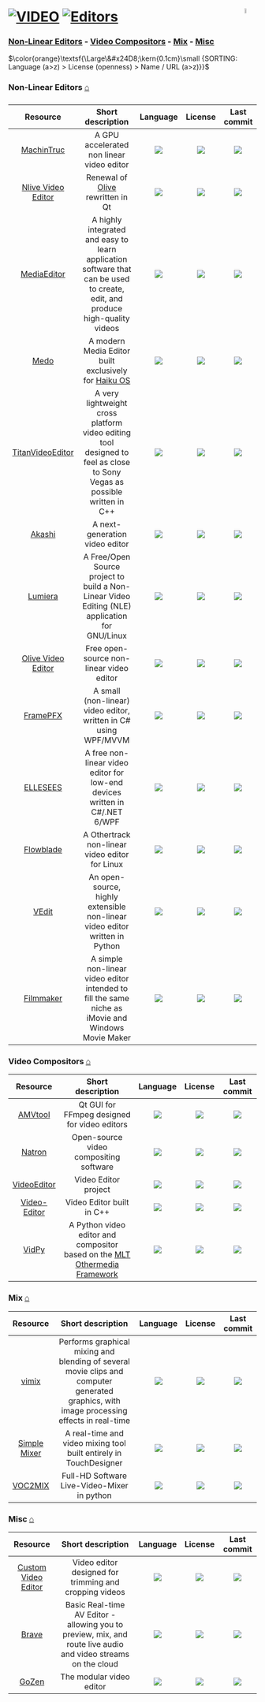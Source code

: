 # [![VIDEO](https://flat.badgen.net/badge/HyMPS/VIDEO/green?scale=1.8)](https://github.com/forart/HyMPS#-1 "VIDEO section") [![Editors](https://flat.badgen.net/badge/HyMPS/Editors/blue?scale=1.8&label=)](https://github.com/forart/HyMPS/blob/main/Video/Editors.md#-- "Editors page") <img align="right" alt="stable" src="https://user-images.githubusercontent.com/171307/210727719-14b940a2-d1dc-4991-b6a4-7add74463ce8.png" width="5%" />

### [Non-Linear Editors](#non-linear-editors-) - [Video Compositors](#video-compositors-) - [Mix](#mix-) - [Misc](#misc-)

$\color{orange}\textsf{\Large\&#x24D8;\kern{0.1cm}\small {SORTING: Language (a>z) > License (openness) > Name / URL (a>z)}}$ 

### Non-Linear Editors [⌂](#--)
|Resource|Short description|Language|License|Last commit|
|:-:|:-:|:-:|:-:|:-:|
|[MachinTruc](https://github.com/hftom/MachinTruc#readme)|A GPU accelerated non linear video editor|[![](https://img.shields.io/github/languages/top/hftom/MachinTruc?color=pink&style=flat-square)](https://github.com/hftom/MachinTruc/graphs/contributors)|[![](https://flat.badgen.net/github/license/hftom/MachinTruc?label=)](https://github.com/hftom/MachinTruc/blob/master/LICENSE)|[![](https://img.shields.io/github/last-commit/hftom/MachinTruc?style=flat-square&label=)](https://github.com/hftom/MachinTruc/graphs/code-frequency)|
|[Nlive Video Editor](https://github.com/orange4glace/nlive#readme)|Renewal of [Olive](https://www.olivevideoeditor.org/) rewritten in Qt|[![](https://img.shields.io/github/languages/top/orange4glace/nlive?color=pink&style=flat-square)](https://github.com/orange4glace/nlive/graphs/contributors)|[![](https://flat.badgen.net/github/license/orange4glace/nlive?label=)](https://github.com/orange4glace/nlive/blob/master/LICENSE)|[![](https://img.shields.io/github/last-commit/orange4glace/nlive?style=flat-square&label=)](https://github.com/orange4glace/nlive/graphs/code-frequency)|
|[MediaEditor](https://github.com/opencodewin/MediaEditor#readme)|A highly integrated and easy to learn application software that can be used to create, edit, and produce high-quality videos|[![](https://img.shields.io/github/languages/top/opencodewin/MediaEditor?color=pink&style=flat-square)](https://github.com/opencodewin/MediaEditor/graphs/contributors)|[![](https://flat.badgen.net/github/license/opencodewin/MediaEditor?label=)](https://github.com/opencodewin/MediaEditor/blob/master/LICENSE)|[![](https://img.shields.io/github/last-commit/opencodewin/MediaEditor?style=flat-square&label=)](https://github.com/opencodewin/MediaEditor/graphs/code-frequency)|
|[Medo](https://github.com/smallstepforman/Medo#readme)|A modern Media Editor built exclusively for [Haiku OS](https://www.haiku-os.org/)|[![](https://img.shields.io/github/languages/top/smallstepforman/Medo?color=pink&style=flat-square)](https://github.com/smallstepforman/Medo/graphs/contributors)|[![](https://flat.badgen.net/github/license/smallstepforman/Medo?label=)](https://github.com/smallstepforman/Medo/blob/main/LICENSE)|[![](https://img.shields.io/github/last-commit/smallstepforman/Medo?style=flat-square&label=)](https://github.com/smallstepforman/Medo/graphs/code-frequency)|
|[TitanVideoEditor](https://github.com/Dominicentek/TitanVideoEditor#readme)|A very lightweight cross platform video editing tool designed to feel as close to Sony Vegas as possible written in C++|[![](https://img.shields.io/github/languages/top/Dominicentek/TitanVideoEditor?color=pink&style=flat-square)](https://github.com/Dominicentek/TitanVideoEditor/graphs/contributors)|[![](https://flat.badgen.net/github/license/Dominicentek/TitanVideoEditor?label=)](https://github.com/Dominicentek/TitanVideoEditor/blob/main/LICENSE.txt)|[![](https://img.shields.io/github/last-commit/Dominicentek/TitanVideoEditor/main?style=flat-square&label=)](https://github.com/Dominicentek/TitanVideoEditor/graphs/code-frequency)|
|[Akashi](https://github.com/akashi-org/akashi#readme)|A next-generation video editor|[![](https://img.shields.io/github/languages/top/akashi-org/akashi?color=pink&style=flat-square)](https://github.com/akashi-org/akashi/graphs/contributors)|[![](https://flat.badgen.net/badge/license/Other/blue?label=)](https://github.com/akashi-org/akashi/blob/master/LICENSE.md)|[![](https://img.shields.io/github/last-commit/akashi-org/akashi?style=flat-square&label=)](https://github.com/akashi-org/akashi/graphs/code-frequency)|
|[Lumiera](https://lumiera.org/)|A Free/Open Source project to build a Non-Linear Video Editing (NLE) application for GNU/Linux|[![](https://img.shields.io/github/languages/top/Ichthyostega/Lumiera?color=pink&style=flat-square)](https://github.com/Ichthyostega/Lumiera/graphs/contributors)|[![](https://flat.badgen.net/badge/license/Other/blue?label=)](https://github.com/Ichthyostega/Lumiera/blob/master/LICENSE)|[![](https://img.shields.io/github/last-commit/Ichthyostega/Lumiera?style=flat-square&label=)](https://github.com/Ichthyostega/Lumiera/graphs/code-frequency)|
|[Olive Video Editor](https://www.olivevideoeditor.org/)|Free open-source non-linear video editor|[![](https://img.shields.io/github/languages/top/olive-editor/olive?color=pink&style=flat-square)](https://github.com/olive-editor/olive/graphs/contributors)|[![](https://flat.badgen.net/github/license/olive-editor/olive?label=)](https://github.com/olive-editor/olive/blob/master/LICENSE)|[![](https://img.shields.io/github/last-commit/olive-editor/olive?style=flat-square&label=)](https://github.com/olive-editor/olive/graphs/code-frequency)|
|[FramePFX](https://github.com/AngryCarrot789/FramePFX#readme)|A small (non-linear) video editor, written in C# using WPF/MVVM|[![](https://img.shields.io/github/languages/top/AngryCarrot789/FramePFX?color=pink&style=flat-square)](https://github.com/AngryCarrot789/FramePFX/graphs/contributors)|[![](https://flat.badgen.net/github/license/AngryCarrot789/FramePFX?label=)](https://github.com/AngryCarrot789/FramePFX/blob/master/COPYING.GPLv3)|[![](https://img.shields.io/github/last-commit/AngryCarrot789/FramePFX/master?style=flat-square&label=)](https://github.com/AngryCarrot789/FramePFX/graphs/code-frequency)|
|[ELLESEES](https://github.com/winscripter/ELLESEES#readme)|A free non-linear video editor for low-end devices written in C#/.NET 6/WPF|[![](https://img.shields.io/github/languages/top/winscripter/ELLESEES?color=pink&style=flat-square)](https://github.com/winscripter/ELLESEES/graphs/contributors)|[![](https://flat.badgen.net/github/license/winscripter/ELLESEES?label=)](https://github.com/winscripter/ELLESEES/blob/master/LICENSE)|[![](https://img.shields.io/github/last-commit/winscripter/ELLESEES?style=flat-square&label=)](https://github.com/winscripter/ELLESEES/graphs/code-frequency)|
|[Flowblade](https://jliljebl.github.io/flowblade/)|A Othertrack non-linear video editor for Linux|[![](https://img.shields.io/github/languages/top/jliljebl/flowblade?color=pink&style=flat-square)](https://github.com/jliljebl/flowblade/graphs/contributors)|[![](https://flat.badgen.net/github/license/jliljebl/flowblade?label=)](https://github.com/jliljebl/flowblade/blob/master/LICENSE)|[![](https://img.shields.io/github/last-commit/jliljebl/flowblade?style=flat-square&label=)](https://github.com/jliljebl/flowblade/graphs/code-frequency)|
|[VEdit](https://github.com/NoahGWood/VEdit#readme)|An open-source, highly extensible non-linear video editor written in Python|[![](https://img.shields.io/github/languages/top/NoahGWood/VEdit?color=pink&style=flat-square)](https://github.com/NoahGWood/VEdit/graphs/contributors)|[![](https://flat.badgen.net/github/license/NoahGWood/VEdit?label=)](https://github.com/NoahGWood/VEdit/blob/master/LICENSE)|[![](https://img.shields.io/github/last-commit/NoahGWood/VEdit?style=flat-square&label=)](https://github.com/NoahGWood/VEdit/graphs/code-frequency)|
|[Filmmaker](https://github.com/spocino/filmmaker#readme)|A simple non-linear video editor intended to fill the same niche as iMovie and Windows Movie Maker|[![](https://img.shields.io/github/languages/top/spocino/filmmaker?color=pink&style=flat-square)](https://github.com/spocino/filmmaker/graphs/contributors)|[![](https://flat.badgen.net/github/license/spocino/filmmaker?label=)](https://github.com/spocino/filmmaker/blob/master/LICENSE)|[![](https://img.shields.io/github/last-commit/spocino/filmmaker?style=flat-square&label=)](https://github.com/spocino/filmmaker/graphs/code-frequency)|

### Video Compositors [⌂](#--)
|Resource|Short description|Language|License|Last commit|
|:-:|:-:|:-:|:-:|:-:|
|[AMVtool](https://github.com/l33tmeatwad/AMVtool#readme)|Qt GUI for FFmpeg designed for video editors|[![](https://img.shields.io/github/languages/top/l33tmeatwad/AMVtool?color=pink&style=flat-square)](https://github.com/l33tmeatwad/AMVtool/graphs/contributors)|[![](https://flat.badgen.net/github/license/l33tmeatwad/AMVtool?label=)](https://github.com/l33tmeatwad/AMVtool/blob/master/License)|[![](https://img.shields.io/github/last-commit/l33tmeatwad/AMVtool?style=flat-square&label=)](https://github.com/l33tmeatwad/AMVtool/graphs/code-frequency)|
|[Natron](http://natrongithub.github.io/)|Open-source video compositing software|[![](https://img.shields.io/github/languages/top/NatronGitHub/Natron?color=pink&style=flat-square)](https://github.com/NatronGitHub/Natron/graphs/contributors)|[![](https://flat.badgen.net/github/license/NatronGitHub/Natron?label=)](https://github.com/NatronGitHub/Natron/blob/RB-2.5/LICENSE.txt)|[![](https://img.shields.io/github/last-commit/NatronGitHub/Natron?style=flat-square&label=)](https://github.com/NatronGitHub/Natron/graphs/code-frequency)|
|[VideoEditor](https://github.com/Noa-k-git/VideoEditor#readme)|Video Editor project|[![](https://img.shields.io/github/languages/top/Noa-k-git/VideoEditor?color=pink&style=flat-square)](https://github.com/Noa-k-git/VideoEditor/graphs/contributors)|[![](https://flat.badgen.net/github/license/Noa-k-git/VideoEditor?label=)](https://github.com/Noa-k-git/VideoEditor/blob/master/LICENSE)|[![](https://img.shields.io/github/last-commit/Noa-k-git/VideoEditor?style=flat-square&label=)](https://github.com/Noa-k-git/VideoEditor/graphs/code-frequency)|
|[Video-Editor](https://github.com/NajeebUllah161/Video-Editor#readme)|Video Editor built in C++ |[![](https://img.shields.io/github/languages/top/NajeebUllah161/Video-Editor?color=pink&style=flat-square)](https://github.com/NajeebUllah161/Video-Editor/graphs/contributors)|[![](https://flat.badgen.net/github/license/NajeebUllah161/Video-Editor?label=)](https://github.com/NajeebUllah161/Video-Editor/blob/master/LICENSE)|[![](https://img.shields.io/github/last-commit/NajeebUllah161/Video-Editor?style=flat-square&label=)](https://github.com/NajeebUllah161/Video-Editor/graphs/code-frequency)|
|[VidPy](https://antiboredom.github.io/vidpy/)|A Python video editor and compositor based on the [MLT Othermedia Framework](https://www.mltframework.org/)|[![](https://img.shields.io/github/languages/top/antiboredom/vidpy?color=pink&style=flat-square)](https://github.com/antiboredom/vidpy/graphs/contributors)|[![](https://flat.badgen.net/github/license/antiboredom/vidpy?label=)](https://github.com/antiboredom/vidpy/blob/master/LICENSE)|[![](https://img.shields.io/github/last-commit/antiboredom/vidpy?style=flat-square&label=)](https://github.com/antiboredom/vidpy/graphs/code-frequency)|

### Mix [⌂](#--)
|Resource|Short description|Language|License|Last commit|
|:-:|:-:|:-:|:-:|:-:|
|[vimix](https://github.com/brunoherbelin/vimix#readme)|Performs graphical mixing and blending of several movie clips and computer generated graphics, with image processing effects in real-time|[![](https://img.shields.io/github/languages/top/brunoherbelin/vimix?color=pink&style=flat-square)](https://github.com/brunoherbelin/vimix/graphs/contributors)|[![](https://flat.badgen.net/github/license/brunoherbelin/vimix?label=)](https://github.com/brunoherbelin/vimix/blob/master/LICENSE)|[![](https://img.shields.io/github/last-commit/brunoherbelin/vimix?style=flat-square&label=)](https://github.com/brunoherbelin/vimix/graphs/code-frequency)|
|[Simple Mixer](https://github.com/Richard-Burns/SimpleMixer#readme)|A real-time and video mixing tool built entirely in TouchDesigner|[![](https://img.shields.io/github/languages/top/Richard-Burns/SimpleMixer?color=pink&style=flat-square)](https://github.com/Richard-Burns/SimpleMixer/graphs/contributors)|[![](https://flat.badgen.net/github/license/Richard-Burns/SimpleMixer?label=)](https://github.com/Richard-Burns/SimpleMixer/blob/master/LICENSE)|[![](https://img.shields.io/github/last-commit/Richard-Burns/SimpleMixer?style=flat-square&label=)](https://github.com/Richard-Burns/SimpleMixer/graphs/code-frequency)|
|[VOC2MIX](https://github.com/voc/voctomix#readme)|Full-HD Software Live-Video-Mixer in python|[![](https://img.shields.io/github/languages/top/voc/voctomix?color=pink&style=flat-square)](https://github.com/voc/voctomix/graphs/contributors)|[![](https://flat.badgen.net/github/license/voc/voctomix?label=)](https://github.com/voc/voctomix/blob/master/LICENSE)|[![](https://img.shields.io/github/last-commit/voc/voctomix?style=flat-square&label=)](https://github.com/voc/voctomix/graphs/code-frequency)|


### Misc [⌂](#--)
|Resource|Short description|Language|License|Last commit|
|:-:|:-:|:-:|:-:|:-:|
|[Custom Video Editor](https://github.com/joec05/custom_video_editor#readme)|Video editor designed for trimming and cropping videos|[![](https://img.shields.io/github/languages/top/joec05/custom_video_editor?color=pink&style=flat-square)](https://github.com/joec05/custom_video_editor/graphs/contributors)|[![](https://flat.badgen.net/github/license/joec05/custom_video_editor?label=)](https://github.com/joec05/custom_video_editor/blob/master/LICENSE)|[![](https://img.shields.io/github/last-commit/joec05/custom_video_editor/master?style=flat-square&label=)](https://github.com/joec05/custom_video_editor/graphs/code-frequency)|
|[Brave](https://github.com/bbc/brave#readme)|Basic Real-time AV Editor - allowing you to preview, mix, and route live audio and video streams on the cloud|[![](https://img.shields.io/github/languages/top/bbc/brave?color=pink&style=flat-square)](https://github.com/bbc/brave/graphs/contributors)|[![](https://flat.badgen.net/github/license/bbc/brave?label=)](https://github.com/bbc/brave/blob/master/LICENSE)|[![](https://img.shields.io/github/last-commit/bbc/brave/master?style=flat-square&label=)](https://github.com/bbc/brave/graphs/code-frequency)|
|[GoZen](https://github.com/voylin/GoZen#readme)|The modular video editor|[![](https://img.shields.io/github/languages/top/voylin/GoZen?color=pink&style=flat-square)](https://github.com/voylin/GoZen/graphs/contributors)|[![](https://flat.badgen.net/github/license/voylin/GoZen?label=)](https://github.com/voylin/GoZen/blob/master/LICENSE)|[![](https://img.shields.io/github/last-commit/voylin/GoZen/master?style=flat-square&label=)](https://github.com/voylin/GoZen/graphs/code-frequency)|
